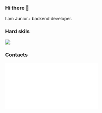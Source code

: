 ### Hi there 👋

I am Junior+ backend developer.

### Hard skils
<image src="https://img.shields.io/badge/-Python-yellow">

### Contacts
![[Telegram](https://img.shields.io/badge/Telegram-2CA5E0?style=for-the-badge&logo=telegram&logoColor=white)](tg.org)
 
  <!--
**SergioPanini/SergioPanini** is a ✨ _special_ ✨ repository because its `README.md` (this file) appears on your GitHub profile.

Here are some ideas to get you started:

- 🔭 I’m currently working on ...
- 🌱 I’m currently learning ...
- 👯 I’m looking to collaborate on ...
- 🤔 I’m looking for help with ...
- 💬 Ask me about ...
- 📫 How to reach me: ...
- 😄 Pronouns: ...
- ⚡ Fun fact: ...
-->
